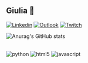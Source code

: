 ## Giulia 💖

[![Linkedin](https://img.shields.io/badge/LinkedIn-0077B5?style=for-the-badge&logo=linkedin&logoColor=dracula)](https://www.linkedin.com/in/giulia-moura-b35598222/)
[![Outlook](https://img.shields.io/badge/Microsoft_Outlook-0078D4?style=for-the-badge&logo=microsoft-outlook&logoColor=white)](mailto:contato.giuliamoura@outlook.com)
[![Twitch](https://img.shields.io/badge/Twitch-9146FF?style=for-the-badge&logo=twitch&logoColor=white)](https://www.twitch.tv/giulia_mf)

![Anurag's GitHub stats](https://github-readme-stats.vercel.app/api?username=giuliamf&show_icons=true&theme=dracula)

<div style="display: inline_block"><br/>
  <img align="center" alt="python" src="https://img.shields.io/badge/Python-3776AB?style=for-the-badge&logo=python&logoColor=white"/>
  <img align="center" alt="html5" src="https://img.shields.io/badge/HTML5-E34F26?style=for-the-badge&logo=html5&logoColor=white"/>
   <img align="center" alt="javascript" src="https://img.shields.io/badge/JavaScript-F7DF1E?style=for-the-badge&logo=javascript&logoColor=black"/>
</div>



